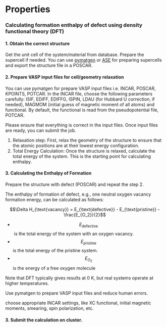 # Properties

### Calculating formation enthalpy of defect using density functional theory (DFT)

#### 1. Obtain the correct structure &#x20;

Get the unit cell of the system/material from database. Prepare the supercell if needed. You can use [pymatgen](https://pymatgen.org) or [ASE](https://wiki.fysik.dtu.dk/ase/) for preparing supercells and export the structure file in a POSCAR.&#x20;

#### 2. Prepare VASP input files for cell/geometry relaxation

You can use pymatgen for prepare VASP input files i.e. INCAR, POSCAR, KPOINTS, POTCAR. In the INCAR file, choose the following parameters carefully: ISIF, EDIFF, EDIFFG, ISPIN, LDAU (for Hubbard U correction, if needed), MAGMOM (initial guess of magnetic moment of all atoms) and functional. By default, the functional is read from the pseudopotential file, POTCAR.&#x20;

Please ensure that everything is correct in the input files. Once input files are ready, you can submit the job.

1. Relaxation step: First, relax the geometry of the structure to ensure that the atomic positions are at their lowest energy configuration.
2. Total Energy Calculation: Once the structure is relaxed, calculate the total energy of the system. This is the starting point for calculating enthalpy.

#### 3. Calculating the Enthalpy of Formation

Prepare the structure with defect (POSCAR) and repeat the step 2.&#x20;

The enthalpy of formation of defect, e.g., one neutral oxygen vacancy formation energy, can be calculated as follows:&#x20;

&#x20;                         $$\Delta H_{\text{vacancy}} = E_{\text{defective}} - E_{\text{pristine}} - \frac{E_{O_2}}{2}$$

* $$E_{\text{defective}}$$ ​ is the total energy of the system with an oxygen vacancy.
* $$E_{\text{pristine}}$$  is the total energy of the pristine system.
* $$E_{O_2}$$​​ is the energy of a free oxygen molecule&#x20;

Note that DFT typically gives results at 0 K, but real systems operate at higher temperatures.



Use pymatgen to prepare VASP input files and reduce human errors.&#x20;

choose appropriate INCAR settings, like XC functional, initial magnetic moments, smearing, spin polarization, etc.

#### 3.  Submit the calculation on cluster.





